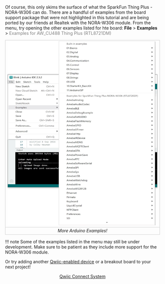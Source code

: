 Of course, this only skims the surface of what the SparkFun Thing Plus - NORA-W306 can do. There are a handful of examples from the board support package that were not highlighted in this tutorial and are being ported by our friends at Realtek with the NORA-W306 module. From the menu, try opening the other examples listed for hte board: **File** > **Examples** > <font style="color:gray">Examples for AW_CU488 Thing Plus (RTL8721DM)</font>

<div style="text-align: center;">
  <table>
    <tr style="vertical-align:middle;">
     <td style="text-align: center; vertical-align: middle; border: solid 1px #cccccc;"><a href="../assets/img/AmebaD_RealTek_Additional_Arduino_Examples.JPG"><img src="../assets/img/AmebaD_RealTek_Additional_Arduino_Examples.JPG" width="600px" height="600px" alt="More Arduino Examples!"></a></td>
    </tr>
    <tr style="vertical-align:middle;">
     <td style="text-align: center; vertical-align: middle; border: solid 1px #cccccc;"><i>More Arduino Examples!</i></td>
   </tr>
  </table>
</div>

!!! note
    Some of the examples listed in the menu may still be under development. Make sure to be patient as they include more support for the NORA-W306 module.

Or try adding another [Qwiic-enabled device](https://www.sparkfun.com/qwiic) or a breakout board to your next project!

<div style="text-align: center"><a href="https://www.sparkfun.com/qwiic" class="md-button md-button--primary">Qwiic Connect System</a></div>

